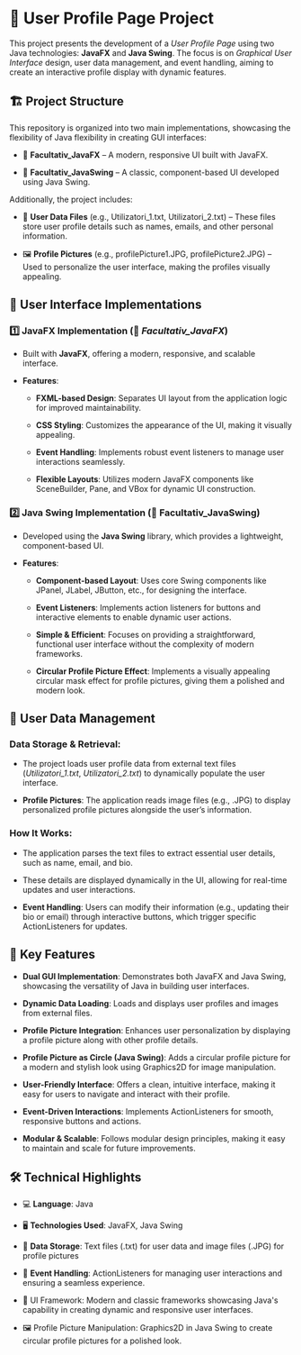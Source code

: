 # 📄 User Profile Page Project
This project presents the development of a *User Profile Page* using two Java technologies: **JavaFX** and **Java Swing**. The focus is on *Graphical User Interface* design, user data management, and event handling, aiming to create an interactive profile display with dynamic features.

## 🏗️ Project Structure
This repository is organized into two main implementations, showcasing the flexibility of Java flexibility in creating GUI interfaces:

-  📂 **Facultativ_JavaFX** – A modern, responsive UI built with JavaFX.

-  📂 **Facultativ_JavaSwing** – A classic, component-based UI developed using Java Swing.

Additionally, the project includes:

-  📜 **User Data Files** (e.g., Utilizatori_1.txt, Utilizatori_2.txt) – These files store user profile details such as names, emails, and other personal information.

-  🖼️ **Profile Pictures** (e.g., profilePicture1.JPG, profilePicture2.JPG) – Used to personalize the user interface, making the profiles visually appealing.


## 🎨 User Interface Implementations
### 1️⃣ JavaFX Implementation (📂 *Facultativ_JavaFX*)

-  Built with **JavaFX**, offering a modern, responsive, and scalable interface.

-  **Features**:

    -  **FXML-based Design**: Separates UI layout from the application logic for improved maintainability.

    -  **CSS Styling**: Customizes the appearance of the UI, making it visually appealing.

    -  **Event Handling**: Implements robust event listeners to manage user interactions seamlessly.

    -  **Flexible Layouts**: Utilizes modern JavaFX components like SceneBuilder, Pane, and VBox for dynamic UI construction.

### 2️⃣ Java Swing Implementation (📂 Facultativ_JavaSwing)

-  Developed using the **Java Swing** library, which provides a lightweight, component-based UI.

-  **Features**:

    -  **Component-based Layout**: Uses core Swing components like JPanel, JLabel, JButton, etc., for designing the interface.

    -  **Event Listeners**: Implements action listeners for buttons and interactive elements to enable dynamic user actions.

    -  **Simple & Efficient**: Focuses on providing a straightforward, functional user interface without the complexity of modern frameworks.

    -  **Circular Profile Picture Effect**: Implements a visually appealing circular mask effect for profile pictures, giving them a polished and modern look.

## 📂 User Data Management
### Data Storage & Retrieval:

-  The project loads user profile data from external text files (*Utilizatori_1.txt*, *Utilizatori_2.txt*) to dynamically populate the user interface.

-  **Profile Pictures**: The application reads image files (e.g., .JPG) to display personalized profile pictures alongside the user’s information.

### How It Works:

-  The application parses the text files to extract essential user details, such as name, email, and bio.

-  These details are displayed dynamically in the UI, allowing for real-time updates and user interactions.

-  **Event Handling**: Users can modify their information (e.g., updating their bio or email) through interactive buttons, which trigger specific ActionListeners for updates.

## 🌟 Key Features
-  **Dual GUI Implementation**: Demonstrates both JavaFX and Java Swing, showcasing the versatility of Java in building user interfaces.

-  **Dynamic Data Loading**: Loads and displays user profiles and images from external files.

-  **Profile Picture Integration**: Enhances user personalization by displaying a profile picture along with other profile details.

-  **Profile Picture as Circle (Java Swing)**: Adds a circular profile picture for a modern and stylish look using Graphics2D for image manipulation.

-  **User-Friendly Interface**: Offers a clean, intuitive interface, making it easy for users to navigate and interact with their profile.

-  **Event-Driven Interactions**: Implements ActionListeners for smooth, responsive buttons and actions.

-  **Modular & Scalable**: Follows modular design principles, making it easy to maintain and scale for future improvements.

## 🛠️ Technical Highlights
-  💻 **Language**: Java

-  🖥️ **Technologies Used**: JavaFX, Java Swing

-  📄 **Data Storage**: Text files (.txt) for user data and image files (.JPG) for profile pictures

-  🔄 **Event Handling**: ActionListeners for managing user interactions and ensuring a seamless experience.

-  🎨 UI Framework: Modern and classic frameworks showcasing Java's capability in creating dynamic and responsive user interfaces.

-  🖼️ Profile Picture Manipulation: Graphics2D in Java Swing to create circular profile pictures for a polished look.

